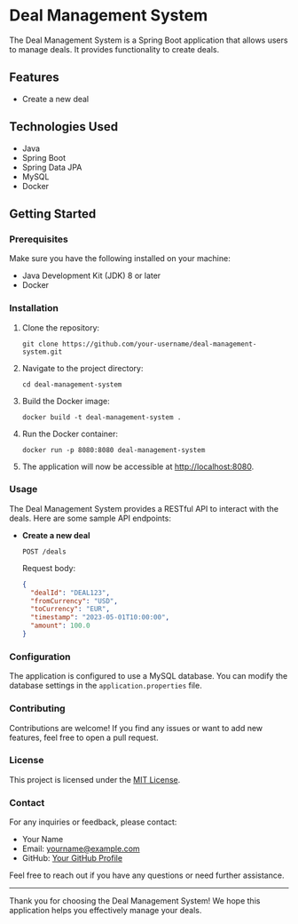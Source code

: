 # Deal Management System

The Deal Management System is a Spring Boot application that allows users to manage deals. It provides functionality to create deals.

## Features

- Create a new deal

## Technologies Used

- Java
- Spring Boot
- Spring Data JPA
- MySQL
- Docker

## Getting Started

### Prerequisites

Make sure you have the following installed on your machine:

- Java Development Kit (JDK) 8 or later
- Docker

### Installation

1. Clone the repository:

   ```shell
   git clone https://github.com/your-username/deal-management-system.git
   ```

2. Navigate to the project directory:

   ```shell
   cd deal-management-system
   ```

3. Build the Docker image:

   ```shell
   docker build -t deal-management-system .
   ```

4. Run the Docker container:

   ```shell
   docker run -p 8080:8080 deal-management-system
   ```

5. The application will now be accessible at [http://localhost:8080](http://localhost:8080).

### Usage

The Deal Management System provides a RESTful API to interact with the deals. Here are some sample API endpoints:

- **Create a new deal**

  ```http
  POST /deals
  ```

  Request body:

  ```json
  {
    "dealId": "DEAL123",
    "fromCurrency": "USD",
    "toCurrency": "EUR",
    "timestamp": "2023-05-01T10:00:00",
    "amount": 100.0
  }
  ```

### Configuration

The application is configured to use a MySQL database. You can modify the database settings in the `application.properties` file.

### Contributing

Contributions are welcome! If you find any issues or want to add new features, feel free to open a pull request.

### License

This project is licensed under the [MIT License](LICENSE).

### Contact

For any inquiries or feedback, please contact:

- Your Name
- Email: yourname@example.com
- GitHub: [Your GitHub Profile](https://github.com/your-username)

Feel free to reach out if you have any questions or need further assistance.

---

Thank you for choosing the Deal Management System! We hope this application helps you effectively manage your deals.